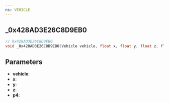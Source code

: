 ```yaml
---
ns: VEHICLE
---
```

## _0x428AD3E26C8D9EB0

```c
// 0x428AD3E26C8D9EB0
void _0x428AD3E26C8D9EB0(Vehicle vehicle, float x, float y, float z, float p4);
```


## Parameters
* **vehicle**:
* **x**:
* **y**:
* **z**:
* **p4**: 

